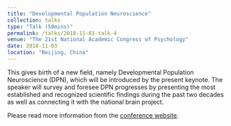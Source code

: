```yaml
---
title: "Developmental Population Neuroscience"
collection: talks
type: "Talk (50mins)"
permalink: /talks/2018-11-03-talk-4
venue: "The 21st National Academic Congress of Psychology"
date: 2018-11-03
location: "Beijing, China"
---
```


This gives birth of a new field, namely Developmental Population Neuroscience (DPN), which will be introduced by the present keynote. The speaker will survey and foresee DPN progresses by presenting the most established and recognized scientific findings during the past two decades as well as connecting it with the national brain project.

Please read more information from the [conference website](http://nacp2018.cpsbeijing.org).
